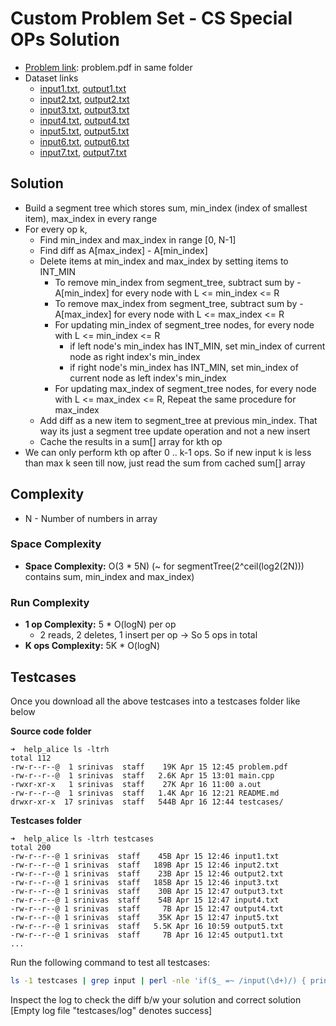 
# Custom Problem Set - CS Special OPs Solution

* [Problem link](problem.pdf): problem.pdf in same folder
* Dataset links
	* [input1.txt](https://gist.githubusercontent.com/kidambisrinivas/80126a7347e59c57c43cd11d9e0dfb20/raw/14e440bc957647b8baa0c8dab277fc8f77f51dfc/specialops_input1.txt), [output1.txt](https://gist.githubusercontent.com/kidambisrinivas/0ca62d3a73fa8afc248f3e8e36735ff6/raw/2fbf7c89cd5ce106a95a01a56163601548477235/specialops_output1.txt)
	* [input2.txt](https://gist.githubusercontent.com/kidambisrinivas/13d98c660e495c6a349a1bc836643c20/raw/232fe4519548036168dfdde114d7b19c2134c459/specialops_input2.txt), [output2.txt](https://gist.githubusercontent.com/kidambisrinivas/95a1652309f7e424d637f92a28bdaf84/raw/86f4b56115f5e9de47591a71b87812253a51fbe1/specialops_output2.txt)
	* [input3.txt](https://gist.githubusercontent.com/kidambisrinivas/fbda5673549238dac9c9bb976e952139/raw/c3089c27eb04eb02e69ffb8c3c0373b74f583c5f/specialops_input3.txt), [output3.txt](https://gist.githubusercontent.com/kidambisrinivas/fe2bd7a0c7b3560e655b15737193156f/raw/ddc544efada91cd34b186c60543f4fc58c043313/specialops_output3.txt)
	* [input4.txt](https://gist.githubusercontent.com/kidambisrinivas/3a6cbc48a500c98e059fc5cd9d558dcf/raw/437cb05c4219bf4885e8fceacfab3f6cc9ceb505/specialops_input4.txt), [output4.txt](https://gist.githubusercontent.com/kidambisrinivas/156fc2e18b1b8ee6c4f7fbe7090160f2/raw/59297778c2be3a3b110ddf518c82f8a9824db9fb/specialops_output4.txt)
	* [input5.txt](https://gist.githubusercontent.com/kidambisrinivas/b0c5bb7e7cc18dc108130fe8bae6cc27/raw/feb547c85e727546b32db5b049874b6bf7900b81/specialops_input5.txt), [output5.txt](https://gist.githubusercontent.com/kidambisrinivas/2f2fc8ba3679bdfd42335dc690fd43ab/raw/aa95370227c8ddadbd162a3d9838a5a3358cab2e/rangesum_output5.txt)
	* [input6.txt](https://gist.githubusercontent.com/kidambisrinivas/27e37e80c3b6fce237578dbfb103dfa0/raw/c79192059959885f5814fb300b9986af6a8a1fec/specialops_input6.txt), [output6.txt](https://gist.githubusercontent.com/kidambisrinivas/bf2b496c574155c0d5b3b33c75076d0a/raw/5227d6bf679896bcd0757f8c83e7cff813d34e29/specialops_output6.txt)
	* [input7.txt](https://gist.githubusercontent.com/kidambisrinivas/18063f144c96dd25b4b9b81de28b1080/raw/67a6e98ee102996b9638352923e09fe09535aa6a/specialops_input7.txt), [output7.txt](https://gist.githubusercontent.com/kidambisrinivas/60356699f10cc1a36c70369b7041a474/raw/0a58e905d48b6ad091d8d4be03fbad8baf982875/specialops_output7.txt)

## Solution

* Build a segment tree which stores sum, min_index (index of smallest item), max_index in every range
* For every op k,
	* Find min_index and max_index in range [0, N-1]
	* Find diff as A[max_index] - A[min_index]
	* Delete items at min_index and max_index by setting items to INT_MIN
		* To remove min_index from segment_tree, subtract sum by -A[min_index] for every node with L <= min_index <= R
		* To remove max_index from segment_tree, subtract sum by -A[max_index] for every node with L <= max_index <= R
		* For updating min_index of segment_tree nodes, for every node with L <= min_index <= R
			* if left node's min_index has INT_MIN, set min_index of current node as right index's min_index
			* if right node's min_index has INT_MIN, set min_index of current node as left index's min_index
		* For updating max_index of segment_tree nodes, for every node with L <= max_index <= R, Repeat the same procedure for max_index
	* Add diff as a new item to segment_tree at previous min_index. That way its just a segment tree update operation and not a new insert
	* Cache the results in a sum[] array for kth op
* We can only perform kth op after 0 .. k-1 ops. So if new input k is less than max k seen till now, just read the sum from cached sum[] array

## Complexity

* N - Number of numbers in array

### Space Complexity

* **Space Complexity:** O(3 * 5N) (~ for segmentTree(2^ceil(log2(2N))) contains sum, min_index and max_index)

### Run Complexity

* **1 op Complexity:** 5 * O(logN) per op
	* 2 reads, 2 deletes, 1 insert per op -> So 5 ops in total
* **K ops Complexity:** 5K * O(logN)

## Testcases

Once you download all the above testcases into a testcases folder like below

**Source code folder**

```
➜  help_alice ls -ltrh
total 112
-rw-r--r--@  1 srinivas  staff    19K Apr 15 12:45 problem.pdf
-rw-r--r--@  1 srinivas  staff   2.6K Apr 15 13:01 main.cpp
-rwxr-xr-x   1 srinivas  staff    27K Apr 16 11:00 a.out
-rw-r--r--@  1 srinivas  staff   1.4K Apr 16 12:21 README.md
drwxr-xr-x  17 srinivas  staff   544B Apr 16 12:44 testcases/
```

**Testcases folder**

```
➜  help_alice ls -ltrh testcases
total 200
-rw-r--r--@ 1 srinivas  staff    45B Apr 15 12:46 input1.txt
-rw-r--r--@ 1 srinivas  staff   189B Apr 15 12:46 input2.txt
-rw-r--r--@ 1 srinivas  staff    23B Apr 15 12:46 output2.txt
-rw-r--r--@ 1 srinivas  staff   185B Apr 15 12:46 input3.txt
-rw-r--r--@ 1 srinivas  staff    30B Apr 15 12:47 output3.txt
-rw-r--r--@ 1 srinivas  staff    54B Apr 15 12:47 input4.txt
-rw-r--r--@ 1 srinivas  staff     7B Apr 15 12:47 output4.txt
-rw-r--r--@ 1 srinivas  staff    35K Apr 15 12:47 input5.txt
-rw-r--r--@ 1 srinivas  staff   5.5K Apr 16 10:59 output5.txt
-rw-r--r--@ 1 srinivas  staff     7B Apr 16 12:45 output1.txt
...
```

Run the following command to test all testcases:

```bash
ls -1 testcases | grep input | perl -nle 'if($_ =~ /input(\d+)/) { print $1; }' | xargs -I % bash -c 'time ./a.out < testcases/input%.txt > testcases/myoutput%.txt; diff -w testcases/output%.txt testcases/myoutput%.txt' > testcases/log
```

Inspect the log to check the diff b/w your solution and correct solution [Empty log file "testcases/log" denotes success]

